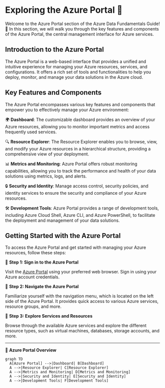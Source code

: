 # Exploring the Azure Portal 🚀

Welcome to the Azure Portal section of the Azure Data Fundamentals Guide! 🌟 In this section, we will walk you through the key features and components of the Azure Portal, the central management interface for Azure services.

## Introduction to the Azure Portal

The Azure Portal is a web-based interface that provides a unified and intuitive experience for managing your Azure resources, services, and configurations. It offers a rich set of tools and functionalities to help you deploy, monitor, and manage your data solutions in the Azure cloud.

## Key Features and Components

The Azure Portal encompasses various key features and components that empower you to effectively manage your Azure environment:

🌍 **Dashboard**: The customizable dashboard provides an overview of your Azure resources, allowing you to monitor important metrics and access frequently used services.

🔍 **Resource Explorer**: The Resource Explorer enables you to browse, view, and modify your Azure resources in a hierarchical structure, providing a comprehensive view of your deployment.

📊 **Metrics and Monitoring**: Azure Portal offers robust monitoring capabilities, allowing you to track the performance and health of your data solutions using metrics, logs, and alerts.

🔒 **Security and Identity**: Manage access control, security policies, and identity services to ensure the security and compliance of your Azure resources.

🛠️ **Development Tools**: Azure Portal provides a range of development tools, including Azure Cloud Shell, Azure CLI, and Azure PowerShell, to facilitate the deployment and management of your data solutions.

## Getting Started with the Azure Portal

To access the Azure Portal and get started with managing your Azure resources, follow these steps:

📌 **Step 1: Sign in to the Azure Portal**

Visit the [Azure Portal](https://portal.azure.com) using your preferred web browser. Sign in using your Azure account credentials.

📌 **Step 2: Navigate the Azure Portal**

Familiarize yourself with the navigation menu, which is located on the left side of the Azure Portal. It provides quick access to various Azure services, resource groups, and more.

📌 **Step 3: Explore Services and Resources**

Browse through the available Azure services and explore the different resource types, such as virtual machines, databases, storage accounts, and more.

---

🔧 **Azure Portal Overview**

```mermaid
graph TD
  A[Azure Portal] -->|Dashboard| B[Dashboard]
  A -->|Resource Explorer| C[Resource Explorer]
  A -->|Metrics and Monitoring| D[Metrics and Monitoring]
  A -->|Security and Identity| E[Security and Identity]
  A -->|Development Tools| F[Development Tools]

